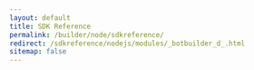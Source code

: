 ```yaml
---
layout: default
title: SDK Reference
permalink: /builder/node/sdkreference/
redirect: /sdkreference/nodejs/modules/_botbuilder_d_.html
sitemap: false
---
```

